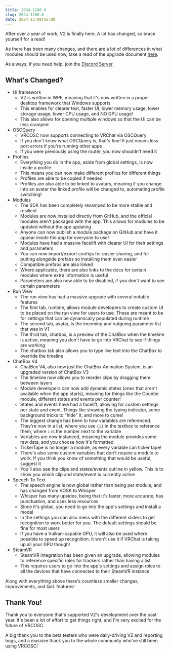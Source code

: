 ```yaml
---
title: 2024.1208.0
slug: 2024.1208.0
date: 2024-12-08T16:00
---
```


After over a year of work, V2 is finally here. A lot has changed, so brace yourself for a read!

As there has been many changes, and there are a lot of differences in what modules should be used now, take a read of the upgrade document [here](/docs/v2/upgrading).

As always, if you need help, join the [Discord Server](https://vrcosc.com/discord)

## What's Changed?

- UI framework
  - V2 is written in WPF, meaning that it's now written in a proper desktop framework that Windows supports
  - This enables for clearer text, faster UI, lower memory usage, lower storage usage, lower CPU usage, and NO GPU usage!
  - This also allows for opening multiple windows so that the UI can be less cramped
- OSCQuery
  - VRCOSC now supports connecting to VRChat via OSCQuery
  - If you don't know what OSCQuery is, that's fine! It just means less port errors if you're running other apps
  - If you were previously using the router, you now shouldn't need it
- Profiles
  - Everything you do in the app, aside from global settings, is now inside a profile
  - This means you can now make different profiles for different things
  - Profiles are able to be copied if needed
  - Profiles are also able to be linked to avatars, meaning if you change into an avatar the linked profile will be changed to, automating profile switching!
- Modules
  - The SDK has been completely revamped to be more stable and resilient
  - Modules are now installed directly from GitHub, and the official modules aren't packaged with the app. This allows for modules to be updated without the app updating
  - Anyone can now publish a module package on GitHub and have it appear inside the app for everyone to use!
  - Modules have had a massive facelift with clearer UI for their settings and parameters
  - You can now import/export configs for easier sharing, and for putting alongside prefabs so installing them even easier
  - Compatible prefabs are also linked
  - Where applicable, there are also links to the docs for certain modules where extra information is useful
  - Parameters are also now able to be disabled, if you don't want to see certain parameters
- Run View
  - The run view has had a massive upgrade with several notable features
  - The first tab, runtime, allows module developers to create custom UI to be placed on the run view for users to use. These are meant to be for settings that can be dynamically populated during runtime
  - The second tab, avatar, is the incoming and outgoing parameter list that was in V1
  - The third tab, chatbox, is a preview of the ChatBox when the timeline is active, meaning you don't have to go into VRChat to see if things are working
  - The chatbox tab also allows you to type live text into the ChatBox to override the timeline
- ChatBox V4
  - ChatBox V4, also now just the ChatBox Animation System, is an upgraded version of ChatBox V3
  - The timeline now allows you to reorder clips by dragging them between layers
  - Module developers can now add dynamic states (ones that aren't available when the app starts), meaning for things like the Counter module, different states and events per counter!
  - States and events have had a facelift, allowing for custom settings per state and event. Things like showing the typing indicator, some background tricks to "hide" it, and more to come!
  - The biggest change has been to how variables are referenced. They're now in a list, where you use `{i}` in the textbox to reference them, where `i` is the number next to the variable
  - Variables are now instanced, meaning the module provides some raw data, and you choose how it's formatted
  - TickerTape is no longer a module, as every variable can ticker tape!
  - There's also some custom variables that don't require a module to work. If you think you know of something that would be useful, suggest it
  - You'll also see the clips and states/events outline in yellow. This is to show you which clip and state/event is currently active
- Speech To Text
  - The speech engine is now global rather than being per module, and has changed from VOSK to Whisper
  - Whisper has many upsides, being that it's faster, more accurate, has punctuation, and uses less resources
  - Since it's global, you need to go into the app's settings and install a model
  - In the settings you can also mess with the different sliders to get recognition to work better for you. The default settings should be fine for most users
  - If you have a Vulkan-capable GPU, it will also be used where possible to speed up recognition. It won't use it if VRChat is taking up all your GPU though!
- SteamVR
  - SteamVR integration has been given an upgrade, allowing modules to reference specific roles for trackers rather than having a list
  - This requires users to go into the app's settings and assign roles to all the devices that have connected to their SteamVR instance

Along with everything above there's countless smaller changes, improvements, and QoL features!

## Thank You!
Thank you to everyone that's supported V2's development over the past year. It's been a lot of effort to get things right, and I'm very excited for the future of VRCOSC.

A big thank you to the beta testers who were daily-driving V2 and reporting bugs, and a massive thank you to the whole community who've still been using VRCOSC!